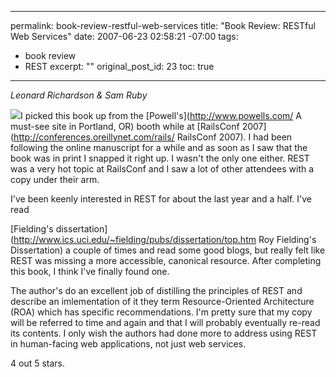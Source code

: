 ----- 
permalink: book-review-restful-web-services
title: "Book Review: RESTful Web Services"
date: 2007-06-23 02:58:21 -07:00
tags:
- book review
- REST
excerpt: ""
original_post_id: 23
toc: true
-----
_Leonard Richardson &amp; Sam Ruby_


<a href="http://www.amazon.com/RESTful-Web-Services-Leonard-Richardson/dp/0596529260%3FSubscriptionId%3D0PZ7TM66EXQCXFVTMTR2%26tag%3Dhttplivollmne-20%26linkCode%3Dxm2%26camp%3D2025%26creative%3D165953%26creativeASIN%3D0596529260">![](http://ecx.images-amazon.com/images/I/51Nz4opT4RL._BO2,204,203,200_PIsitb-sticker-arrow-click,TopRight,35,-76_AA240_SH20_OU01_.jpg)</a>I picked this book up from the [Powell's](http://www.powells.com/ A must-see site in Portland, OR) booth while at [RailsConf 2007](http://conferences.oreillynet.com/rails/ RailsConf 2007). I had been following the online manuscript for a while and as soon as I saw that the book was in print I snapped it right up. I wasn't the only one either. REST was a very hot topic at RailsConf and I saw a lot of other attendees with a copy under their arm.

I've been keenly interested in REST for about the last year and a half. I've read

[Fielding's dissertation](http://www.ics.uci.edu/~fielding/pubs/dissertation/top.htm Roy Fielding's Dissertation) a couple of times and read some good blogs, but really felt like REST was missing a more accessible, canonical resource. After completing this book, I think I've finally found one.

The author's do an excellent job of distilling the principles of REST and describe an imlementation of it they term Resource-Oriented Architecture (ROA) which has specific recommendations. I'm pretty sure that my copy will be referred to time and again and that I will probably eventually re-read its contents. I only wish the authors had done more to address using REST in human-facing web applications, not just web services.

4 out 5 stars.

